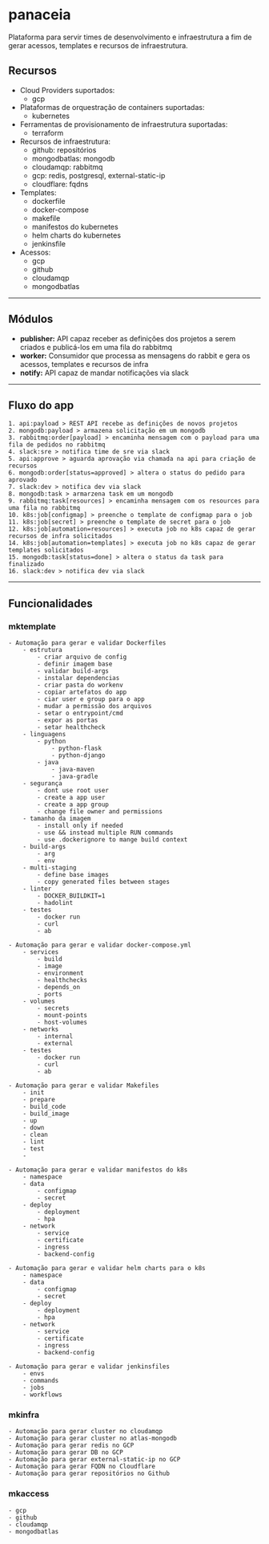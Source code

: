 # panaceia
Plataforma para servir times de desenvolvimento e infraestrutura a fim de gerar acessos, templates e recursos de infraestrutura.


## Recursos
- Cloud Providers suportados:
    - gcp
- Plataformas de orquestração de containers suportadas:
    - kubernetes
- Ferramentas de provisionamento de infraestrutura suportadas:
    - terraform
- Recursos de infraestrutura: 
    - github: repositórios
    - mongodbatlas: mongodb
    - cloudamqp: rabbitmq
    - gcp: redis, postgresql, external-static-ip
    - cloudflare: fqdns
- Templates:
    - dockerfile
    - docker-compose
    - makefile
    - manifestos do kubernetes
    - helm charts do kubernetes
    - jenkinsfile
- Acessos:
    - gcp
    - github
    - cloudamqp
    - mongodbatlas


---
## Módulos
- **publisher:** API capaz receber as definições dos projetos a serem criados e publicá-los em uma fila do rabbitmq
- **worker:** Consumidor que processa as mensagens do rabbit e gera os acessos, templates e recursos de infra
- **notify:** API capaz de mandar notificações via slack


---
## Fluxo do app
    1. api:payload > REST API recebe as definições de novos projetos
    2. mongodb:payload > armazena solicitação em um mongodb
    3. rabbitmq:order[payload] > encaminha mensagem com o payload para uma fila de pedidos no rabbitmq
    4. slack:sre > notifica time de sre via slack
    5. api:approve > aguarda aprovação via chamada na api para criação de recursos
    6. mongodb:order[status=approved] > altera o status do pedido para aprovado
    7. slack:dev > notifica dev via slack
    8. mongodb:task > armarzena task em um mongodb
    9. rabbitmq:task[resources] > encaminha mensagem com os resources para uma fila no rabbitmq
    10. k8s:job[configmap] > preenche o template de configmap para o job
    11. k8s:job[secret] > preenche o template de secret para o job
    12. k8s:job[automation=resources] > executa job no k8s capaz de gerar recursos de infra solicitados
    14. k8s:job[automation=templates] > executa job no k8s capaz de gerar templates solicitados
    15. mongodb:task[status=done] > altera o status da task para finalizado
    16. slack:dev > notifica dev via slack


---
## Funcionalidades
### mktemplate
    - Automação para gerar e validar Dockerfiles
        - estrutura
            - criar arquivo de config
            - definir imagem base
            - validar build-args
            - instalar dependencias
            - criar pasta do workenv
            - copiar artefatos do app
            - ciar user e group para o app
            - mudar a permissão dos arquivos
            - setar o entrypoint/cmd
            - expor as portas
            - setar healthcheck
        - linguagens
            - python
                - python-flask
                - python-django
            - java
                - java-maven
                - java-gradle
        - segurança
            - dont use root user
            - create a app user
            - create a app group
            - change file owner and permissions
        - tamanho da imagem
            - install only if needed
            - use && instead multiple RUN commands
            - use .dockerignore to mange build context
        - build-args
            - arg
            - env
        - multi-staging
            - define base images
            - copy generated files between stages
        - linter
            - DOCKER_BUILDKIT=1
            - hadolint
        - testes
            - docker run
            - curl
            - ab

    - Automação para gerar e validar docker-compose.yml
        - services
            - build
            - image
            - environment
            - healthchecks
            - depends_on
            - ports
        - volumes
            - secrets
            - mount-points
            - host-volumes
        - networks
            - internal
            - external
        - testes
            - docker run
            - curl
            - ab

    - Automação para gerar e validar Makefiles
        - init
        - prepare
        - build_code
        - build_image
        - up
        - down
        - clean
        - lint
        - test
        - 

    - Automação para gerar e validar manifestos do k8s
        - namespace
        - data
            - configmap
            - secret
        - deploy
            - deployment
            - hpa
        - network
            - service
            - certificate
            - ingress
            - backend-config

    - Automação para gerar e validar helm charts para o k8s
        - namespace
        - data
            - configmap
            - secret
        - deploy
            - deployment
            - hpa
        - network
            - service
            - certificate
            - ingress
            - backend-config

    - Automação para gerar e validar jenkinsfiles
        - envs
        - commands
        - jobs
        - workflows
### mkinfra
    - Automação para gerar cluster no cloudamqp
    - Automação para gerar cluster no atlas-mongodb
    - Automação para gerar redis no GCP
    - Automação para gerar DB no GCP
    - Automação para gerar external-static-ip no GCP
    - Automação para gerar FQDN no Cloudflare
    - Automação para gerar repositórios no Github
### mkaccess
    - gcp
    - github
    - cloudamqp
    - mongodbatlas